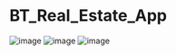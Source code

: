 # BT_Real_Estate_App
![image](https://user-images.githubusercontent.com/94559783/169229970-2529ccca-be8a-4892-93c8-78be47b60ba0.png)
![image](https://user-images.githubusercontent.com/94559783/169230199-47e60e94-a1e0-46e9-959a-f8b7987aa1a7.png)
![image](https://user-images.githubusercontent.com/94559783/169230363-f3c05cbf-68d0-4d88-a91a-6d981818b5f6.png)
